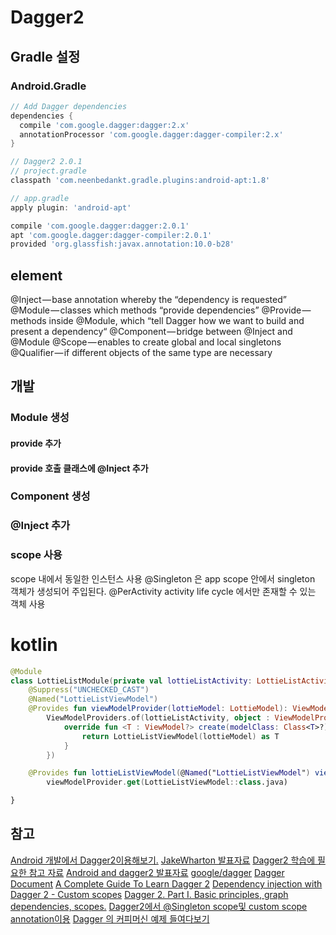 # Dagger2

## Gradle 설정
### Android.Gradle
```gradle
// Add Dagger dependencies
dependencies {
  compile 'com.google.dagger:dagger:2.x'
  annotationProcessor 'com.google.dagger:dagger-compiler:2.x'
}

// Dagger2 2.0.1
// project.gradle
classpath 'com.neenbedankt.gradle.plugins:android-apt:1.8'

// app.gradle
apply plugin: 'android-apt'

compile 'com.google.dagger:dagger:2.0.1'
apt 'com.google.dagger:dagger-compiler:2.0.1'
provided 'org.glassfish:javax.annotation:10.0-b28'
```

## element
@Inject — base annotation whereby the “dependency is requested”
@Module — classes which methods “provide dependencies”
@Provide — methods inside @Module, which “tell Dagger how we want to build and present a dependency“
@Component — bridge between @Inject and @Module
@Scope — enables to create global and local singletons
@Qualifier — if different objects of the same type are necessary

## 개발
### Module 생성
#### provide 추가
#### provide 호출 클래스에  @Inject 추가
### Component 생성
### @Inject 추가
### scope 사용
scope 내에서 동일한 인스턴스 사용
@Singleton 은 app scope 안에서 singleton 객체가 생성되어 주입된다.
@PerActivity activity life cycle 에서만 존재할 수 있는 객체 사용


# kotlin
```kotlin
@Module
class LottieListModule(private val lottieListActivity: LottieListActivity) {
    @Suppress("UNCHECKED_CAST")
    @Named("LottieListViewModel")
    @Provides fun viewModelProvider(lottieModel: LottieModel): ViewModelProvider =
        ViewModelProviders.of(lottieListActivity, object : ViewModelProvider.Factory {
            override fun <T : ViewModel?> create(modelClass: Class<T>?): T {
                return LottieListViewModel(lottieModel) as T
            }
        })

    @Provides fun lottieListViewModel(@Named("LottieListViewModel") viewModelProvider: ViewModelProvider): LottieListViewModel =
        viewModelProvider.get(LottieListViewModel::class.java)

}
```

## 참고
[Android 개발에서 Dagger2이용해보기.](http://drcarter.tistory.com/169)
[JakeWharton 발표자료](https://speakerdeck.com/jakewharton/dependency-injection-with-dagger-2-devoxx-2014)
[Dagger2 학습에 필요한 참고 자료](http://kunny.github.io/life/2016/06/06/dagger2_resources/)
[Android and dagger2 발표자료](http://www.slideshare.net/ssuser70b5b8/android-and-dagger2)
[google/dagger](https://github.com/google/dagger)
[Dagger Document](http://google.github.io/dagger/)
[A Complete Guide To Learn Dagger 2](https://blog.mindorks.com/a-complete-guide-to-learn-dagger-2-b4c7a570d99c)
[Dependency injection with Dagger 2 - Custom scopes](http://frogermcs.github.io/dependency-injection-with-dagger-2-custom-scopes/)
[Dagger 2. Part I. Basic principles, graph dependencies, scopes.](https://android.jlelse.eu/dagger-2-part-i-basic-principles-graph-dependencies-scopes-3dfd032ccd82)
[Dagger2에서 @Singleton scope및 custom scope annotation이용](http://drcarter.tistory.com/173)
[Dagger 의 커피머신 예제 들여다보기](http://kingorihouse.tumblr.com/post/97061100384/dagger의-커피머신-예제-들여다보기)
